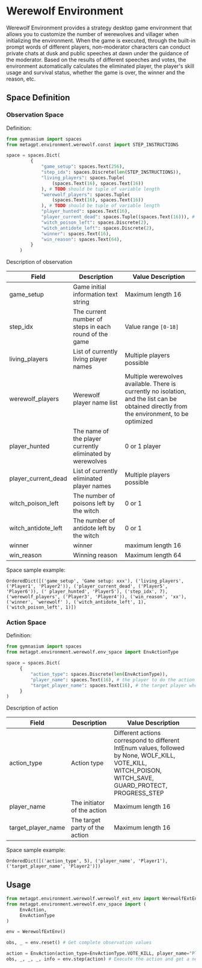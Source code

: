 # Werewolf Environment

Werewolf Environment provides a strategy desktop game environment that allows you to customize the number of werewolves and villager when initializing the environment. When the game is executed, through the built-in prompt words of different players, non-moderator characters can conduct private chats at dusk and public speeches at dawn under the guidance of the moderator. Based on the results of different speeches and votes, the environment automatically calculates the eliminated player, the player's skill usage and survival status, whether the game is over, the winner and the reason, etc.

## Space Definition

### Observation Space

Definition:  

```python
from gymnasium import spaces
from metagpt.environment.werewolf.const import STEP_INSTRUCTIONS

space = spaces.Dict(
         {
             "game_setup": spaces.Text(256),
             "step_idx": spaces.Discrete(len(STEP_INSTRUCTIONS)),
             "living_players": spaces.Tuple(
                 (spaces.Text(16), spaces.Text(16))
             ), # TODO should be tuple of variable length
             "werewolf_players": spaces.Tuple(
                 (spaces.Text(16), spaces.Text(16))
             ), # TODO should be tuple of variable length
             "player_hunted": spaces.Text(16),
             "player_current_dead": spaces.Tuple((spaces.Text(16))), # TODO should be tuple of variable length
             "witch_poison_left": spaces.Discrete(2),
             "witch_antidote_left": spaces.Discrete(2),
             "winner": spaces.Text(16),
             "win_reason": spaces.Text(64),
         }
     )
```

Description of observation  

| Field | Description | Value Description |
| ---------- | ----------------------- | ---------- |
| game_setup | Game initial information text string | Maximum length 16 |
| step_idx | The current number of steps in each round of the game | Value range `[0-18]` |
| living_players | List of currently living player names | Multiple players possible |
| werewolf_players | Werewolf player name list | Multiple werewolves available. There is currently no isolation, and the list can be obtained directly from the environment, to be optimized |
| player_hunted | The name of the player currently eliminated by werewolves | 0 or 1 player |
| player_current_dead | List of currently eliminated player names | Multiple players possible |
| witch_poison_left | The number of poisons left by the witch | 0 or 1 |
| witch_antidote_left | The number of antidote left by the witch | 0 or 1 |
| winner | winner | maximum length 16 |
| win_reason | Winning reason | Maximum length 64 |


Space sample example:
```
OrderedDict([('game_setup', 'Game setup: xxx'), ('living_players', ('Player1', 'Player2')), ('player_current_dead', ('Player5', 'Player6')), (' player_hunted', 'Player5'), ('step_idx', 7), ('werewolf_players', ('Player3', 'Player4')), ('win_reason', 'xx'), ('winner', 'werewolf' ), ('witch_antidote_left', 1), ('witch_poison_left', 1)])
```

### Action Space

Definition:

```python
from gymnasium import spaces
from metagpt.environment.werewolf.env_space import EnvActionType

space = spaces.Dict(
     {
         "action_type": spaces.Discrete(len(EnvActionType)),
         "player_name": spaces.Text(16), # the player to do the action
         "target_player_name": spaces.Text(16), # the target player who take the action
     }
)
```

Description of action   

| Field | Description | Value Description |
| ----------- | ----------------------------------- | --------- |
| action_type | Action type | Different actions correspond to different IntEnum values, followed by None, WOLF_KILL, VOTE_KILL, WITCH_POISON, WITCH_SAVE, GUARD_PROTECT, PROGRESS_STEP |
| player_name | The initiator of the action | Maximum length 16 |
| target_player_name | The target party of the action | Maximum length 16 |

Space sample example:

```
OrderedDict([('action_type', 5), ('player_name', 'Player1'), ('target_player_name', 'Player2')])
```

## Usage

```python
from metagpt.environment.werewolf.werewolf_ext_env import WerewolfExtEnv
from metagpt.environment.werewolf.env_space import (
     EnvAction,
     EnvActionType
)

env = WerewolfExtEnv()

obs, _ = env.reset() # Get complete observation values

action = EnvAction(action_type=EnvActionType.VOTE_KILL, player_name="Player1", target_player_name="Player2") #Initialize a set of action values, `Player1` will kill `Player2`
obs, _, _, _, info = env.step(action) # Execute the action and get a new complete observation
```
